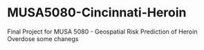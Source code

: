 # MUSA5080-Cincinnati-Heroin
Final Project for MUSA 5080 - Geospatial Risk Prediction of Heroin Overdose
some chanegs
